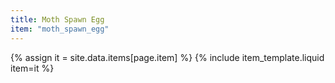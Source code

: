 ```yaml
---
title: Moth Spawn Egg
item: "moth_spawn_egg"
---
```


{% assign it = site.data.items[page.item] %}
{% include item_template.liquid item=it %}

